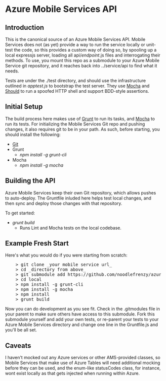 Azure Mobile Services API
=========================

Introduction
------------

This is the canonical source of an Azure Mobile Services API.  Mobile Services does not (as yet) provide a way to 
run the service locally or unit-test the code, so this provides a custom way of doing so, by spooling up a local 
expressjs server, loading all api/_endpoint_.js files and interrogating their methods.  To use, you mount this repo as 
a submodule to your Azure Mobile Service git repository, and it reaches back into ../service/api to find what it needs.

Tests are under the ./test directory, and should use the infrastructure outlined in _apptest.js_ to bootstrap the test server.
They use [Mocha](http://visionmedia.github.io/mocha/#getting-started) and [Should](https://github.com/visionmedia/should.js) 
to run a spoofed HTTP shell and support BDD-style assertions. 

Initial Setup
-------------

The build process here makes use of [Grunt](http://gruntjs.com/) to run its tasks, and [Mocha](http://visionmedia.github.io/mocha/#getting-started)
to run its tests.  For initializing the Mobile Services Git repo and pushing changes, it also requires git to be in your path.  As such, before starting,
you should install the following:

+ [Git](https://help.github.com/articles/set-up-git)
+ Grunt
  + _npm install -g grunt-cli_
+ Mocha
  + _npm install -g mocha_

Building the API
----------------

Azure Mobile Services keep their own Git repository, which allows pushes to auto-deploy.
The Gruntfile inluded here helps test local changes, and then sync and deploy those changes with that repository.

To get started:

+ _grunt build_
  + Runs Lint and Mocha tests on the local codebase.
  
Example Fresh Start
-------------------

Here's what you would do if you were starting from scratch:

<pre>
	&gt; git clone _your mobile service url_
	&gt; cd _directory from above_
	&gt; git submodule add https://github.com/noodlefrenzy/azure-mobile-local.git local
	&gt; cd local
	&gt; npm install -g grunt-cli
	&gt; npm install -g mocha
	&gt; npm install
	&gt; grunt build
</pre>

Now you can do development as you see fit.  Check in the .gitmodules file in your parent to make sure others have access to this submodule.  Fork this submodule yourself and add your own tests, or re-parent your tests to your Azure Mobile Services directory and change one line in the Gruntfile.js and you'll be all set.

Caveats
-------

I haven't mocked out any Azure services or other AMS-provided classes, so Mobile Services that make use of Azure Tables will need additional mocking before they can be used,
and the enum-like statusCodes class, for instance, wont exist locally as that gets injected when running within Azure.